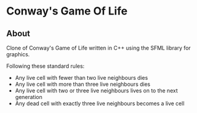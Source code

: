 Conway's Game Of Life
=====================

About
------
Clone of Conway's Game of Life written in C++ using the SFML library for graphics.

Following these standard rules:
- Any live cell with fewer than two live neighbours dies
- Any live cell with more than three live neighbours dies
- Any live cell with two or three live neighbours lives on to the next generation
- Any dead cell with exactly three live neighbours becomes a live cell


